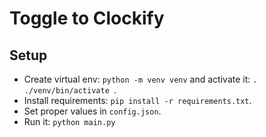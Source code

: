 # Toggle to Clockify

## Setup

* Create virtual env: `python -m venv venv` and activate it: `. ./venv/bin/activate `.
* Install requirements: `pip install -r requirements.txt`.
* Set proper values in `config.json`.
* Run it: `python main.py`
